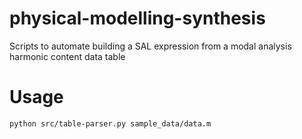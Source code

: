 # physical-modelling-synthesis
Scripts to automate building a SAL expression from a modal analysis harmonic content data table

# Usage
    python src/table-parser.py sample_data/data.m
